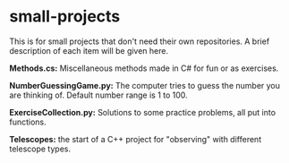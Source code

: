 # small-projects
This is for small projects that don't need their own repositories. 
A brief description of each item will be given here.

**Methods.cs:** Miscellaneous methods made in C# for fun or as exercises.

**NumberGuessingGame.py:** The computer tries to guess the number you are thinking of. Default number range is 1 to 100.

**ExerciseCollection.py:** Solutions to some practice problems, all put into functions. 

**Telescopes:** the start of a C++ project for "observing" with different telescope types.
